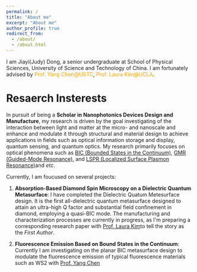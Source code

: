 ```yaml
---
permalink: /
title: "About me"
excerpt: "About me"
author_profile: true
redirect_from: 
  - /about/
  - /about.html
---
```

I am Jiayi(Judy) Dong, a senior undergraduate at <a href="http://en.physics.ustc.edu.cn/mainm.htm" style="text-decoration: none;">School of Physical Sciences</a>, <a href="https://en.ustc.edu.cn/" style="text-decoration: none;">University of Science and Technology of China</a>.
I am fortunately advised by <a href="https://faculty.ustc.edu.cn/chenyang/en/index.htm" style="text-decoration: none; color: orange;">Prof. Yang Chen@USTC</a>, <a href="https://samueli.ucla.edu/people/laura-kim/" style="text-decoration: none; color: orange;">Prof. Laura Kim@UCLA</a>.


<!--
在上面的示例中，我添加了`text-decoration: none;`到`<a>`标签的`style`属性中，以去掉链接的下划线。这将使链接文本没有下划线。您可以根据需要调整颜色和其他样式属性。
I am Yu Yao, a senior undergraduate at [School of Physical Sciences](http://en.physics.ustc.edu.cn/mainm.htm), [University of Science and Technology of China](https://en.ustc.edu.cn/).
I am fortunately advised by <a href="http://www.hfnl.ustc.edu.cn/detail?id=11337" style="color: orange; text-decoration: none;">Prof. Changgan Zeng@USTC</a>, <a href="https://physics.yale.edu/people/charles-brown" style="color: orange; text-decoration: none;">Prof. Charles Brown@Yale</a>, and <a href="https://www.physics.harvard.edu/people/facpages/hoffman" style="color: orange; text-decoration: none;">Prof. Jenny Hoffman@Harvard</a>.

This is the front page of a website that is powered by the [academicpages template](https://github.com/academicpages/academicpages.github.io) and hosted on GitHub pages. [GitHub pages](https://pages.github.com) is a free service in which websites are built and hosted from code and data stored in a GitHub repository, automatically updating when a new commit is made to the respository. This template was forked from the [Minimal Mistakes Jekyll Theme](https://mmistakes.github.io/minimal-mistakes/) created by Michael Rose, and then extended to support the kinds of content that academics have: publications, talks, teaching, a portfolio, blog posts, and a dynamically-generated CV. You can fork [this repository](https://github.com/academicpages/academicpages.github.io) right now, modify the configuration and markdown files, add your own PDFs and other content, and have your own site for free, with no ads! An older version of this template powers my own personal website at [stuartgeiger.com](http://stuartgeiger.com), which uses [this Github repository](https://github.com/staeiou/staeiou.github.io).\
-->


Resaerch Insterests
======
In pursuit of being a **Scholar in Nanophotonics Devices Design and Manufacture**, my research is driven by the goal investigating of the interaction between light and matter at the micro- and nanoscale and enhance and modulate it through structural and material design to achieve applications in fields such as optical information storage and display, quantum sensing, and quantum optics. My research primarily focuses on optical phenomena such as [BIC (Bounded States in the Continuum)](https://en.wikipedia.org/wiki/Bound_state_in_the_continuum), [GMR (Guided-Mode Resonance)](https://en.wikipedia.org/wiki/Guided-mode_resonance), and [LSPR (Localized Surface Plasmon Resonance)](https://en.wikipedia.org/wiki/Surface_plasmon_resonance)and *etc*.

Currently, I am foucused on several projects:

1. **Absorption-Based Diamond Spin Microscopy on a Dielectric Quantum Metasurface**: I have completed the Dielectric Quatum Metesurface design. It is the first all-dielectric quantum metasurface designed to attain an ultra-high Q factor and substantial field confinement in diamond, employing a quasi-BIC mode. The manufacturing and characterization processes are currently in progress, as I'm preparing a corresponding research paper with [Prof. Laura Kim](https://samueli.ucla.edu/people/laura-kim/)to tell the story as the *First Author*.

3. **Fluorescence Emission Based on Bound States in the Continuum**: Currently I am investigating on the planar BIC metasurface design to modulate the fluorescence emission of typical fluorescence materials such as WS2 with [Prof. Yang Chen](https://faculty.ustc.edu.cn/chenyang/en/index.htm)






